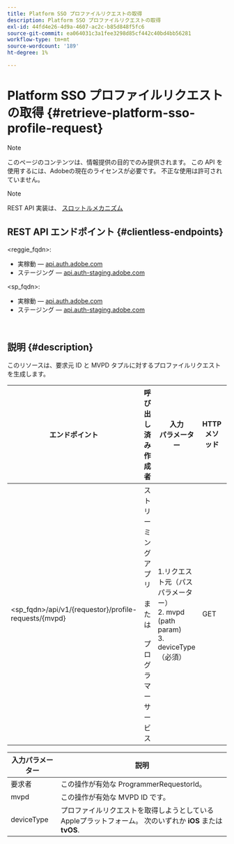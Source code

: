 ```yaml
---
title: Platform SSO プロファイルリクエストの取得
description: Platform SSO プロファイルリクエストの取得
exl-id: 44fd4e26-4d9a-4607-ac2c-b85d848f5fc6
source-git-commit: ea064031c3a1fee3298d85cf442c40bd4bb56281
workflow-type: tm+mt
source-wordcount: '189'
ht-degree: 1%

---
```


# Platform SSO プロファイルリクエストの取得 {#retrieve-platform-sso-profile-request}

>[!NOTE]
>
>このページのコンテンツは、情報提供の目的でのみ提供されます。 この API を使用するには、Adobeの現在のライセンスが必要です。 不正な使用は許可されていません。

>[!NOTE]
>
> REST API 実装は、 [スロットルメカニズム](/help/authentication/throttling-mechanism.md)

## REST API エンドポイント {#clientless-endpoints}

&lt;reggie_fqdn>:

* 実稼動 — [api.auth.adobe.com](http://api.auth.adobe.com/)
* ステージング — [api.auth-staging.adobe.com](http://api.auth-staging.adobe.com/)

&lt;sp_fqdn>:

* 実稼動 — [api.auth.adobe.com](http://api.auth.adobe.com/)
* ステージング — [api.auth-staging.adobe.com](http://api.auth-staging.adobe.com/)

</br>

## 説明 {#description}

このリソースは、要求元 ID と MVPD タプルに対するプロファイルリクエストを生成します。


| エンドポイント | 呼び出し済み  </br>作成者 | 入力   </br>パラメーター | HTTP  </br>メソッド | 応答 | HTTP  </br>応答 |
| --- | --- | --- | --- | --- | --- |
| &lt;sp_fqdn>/api/v1/{requestor}/profile-requests/{mvpd} | ストリーミングアプリ</br></br>または</br></br>プログラマーサービス | 1.リクエスト元（パスパラメーター）</br>2. mvpd (path param)</br>3. deviceType（必須） | GET | 実際のペイロードはクライアントアプリケーションに対して不透明なので、応答 Content-Type は application/octet-stream になります。</br></br>応答は、アプリケーションによって Platform に転送される必要があります。</br></br>プロファイル SSO を取得するための SSO エンジン。 | 200 — 成功   </br>400 — 無効なリクエスト |


| 入力パラメーター | 説明 |
| --------------- | -------------------------------------------------------------------------------------------------------- |
| 要求者 | この操作が有効な ProgrammerRequestorId。 |
| mvpd | この操作が有効な MVPD ID です。 |
| deviceType | プロファイルリクエストを取得しようとしているAppleプラットフォーム。  次のいずれか **iOS** または **tvOS**. |
